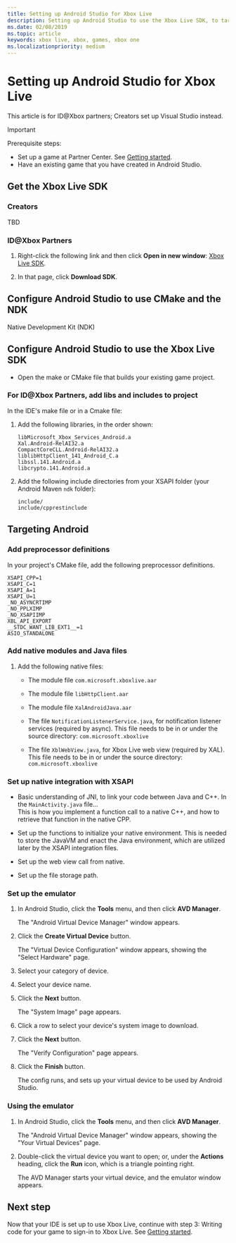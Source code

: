 ```yaml
---
title: Setting up Android Studio for Xbox Live
description: Setting up Android Studio to use the Xbox Live SDK, to target Android.
ms.date: 02/08/2019
ms.topic: article
keywords: xbox live, xbox, games, xbox one
ms.localizationpriority: medium
---
```

# Setting up Android Studio for Xbox Live

This article is for ID@Xbox partners; Creators set up Visual Studio instead.

   > [!IMPORTANT]
   > Prerequisite steps: 
   > *  Set up a game at Partner Center. See [Getting started](index.md).
   > *  Have an existing game that you have created in Android Studio.


<!--===================================================-->
## Get the Xbox Live SDK

<!-- Ask Jason, ask where the SDK will be, for users.  James used one from module from internal, packages, maven, manager.  James didn't incorp into Android Studio. -->

### Creators

TBD


### ID@Xbox Partners

<!-- 
Greg/Jason Sandlin: 
What will the planned URL be to get the public ID@Xbox XSAPI SDK?    eg at the secure site, per link below.
Hopefully the zip file is the 1902 build, which includes the .a lib files for Android.

The following page first bullet item has no links, but has old, 2017 info:
Xbox Live SDK
  Xbox Live SDK has moved!
    Starting with the 1703 release, the Xbox Live SDK is on GitHub, open source, and available to the public. To reference the Xbox Live Services API (XSAPI) in your project, use NuGet packages from NuGet.org.
 -->
1. Right-click the following link and then click **Open in new window**: [Xbox Live SDK](https://developer.microsoft.com/en-us/games/xbox/partner/live-downloads).


<!-- GREG question, review:  if extra account creation is needed to get SDK, beyond what's already set up before PC, where put this? above PC steps?
   > [!IMPORTANT]
   > Prerequisite steps for ID@Xbox partners:
   > For the above SDK link to work, you must have a __ account and must be registerd __.

 https://review.docs.microsoft.com/en-us/gaming/xbox-live/get-started-with-partner/create-a-new-title?branch=master

Create a Microsoft account
If you don't have a Microsoft Account (also known as an MSA), you will need to first create one at https://go.microsoft.com/fwlink/p/?LinkID=254486. If you have an Office 365 account, use Outlook.com, or have an Xbox Live account - you probably already have an MSA.

Register as an App Developer
You will need to register as an App Developer before you are allowed to create a new title in Partner Center.
To register go to https://developer.microsoft.com/en-us/store/register and follow the sign-up process. -->


2. In that page, click **Download SDK**.


<!--===================================================-->
## Configure Android Studio to use CMake and the NDK

Native Development Kit (NDK)


<!--===================================================-->
## Configure Android Studio to use the Xbox Live SDK

* Open the make or CMake file that builds your existing game project.

<!-- optional capture: Android Studio IDE capture showing minimum requirements 
if you make a Java project, IDE might create a make file.-->


### For ID@Xbox Partners, add libs and includes to project

In the IDE's make file or in a Cmake file:

1.  Add the following libraries, in the order shown:
    
    ```
    libMicrosoft_Xbox_Services_Android.a
    Xal.Android-RelAI32.a
    CompactCoreCLL.Android-RelAI32.a
    liblibHttpClient_141_Android_C.a
    libssl.141.Android.a
    libcrypto.141.Android.a
    ```

<!-- below is the non-Maven approach -->

2.  Add the following include directories from your XSAPI folder (your Android Maven `ndk` folder):

    ```
    include/
    include/cpprestinclude
    ```


<!--
### CMAKE option
If you want to use CMAKE, __.

CMakeLists.txt, contains cocos content:
# Add Additional Include Directories
-->


<!--===================================================
remove section for 1902
## Set up the Services.config file

* Add the following to your services config file `xboxservices.config`.
  Use the title id, service config id, and sandbox from your Partner Center account.

```
XBL.Sample.Android/app/main/res/raw/xboxservices.config
{
    "TitleId" : 12345678,
    "PrimaryServiceConfiId" : "abc123-abc123-abc123-abc123-abc123",
    "ClientId" : "000000123456A",
    "Sandbox" : "ABCDE.1"
}
```
-->


<!--====================================================-->
## Targeting Android


### Add preprocessor definitions

In your project's CMake file, add the following preprocessor definitions.

<!-- replace by actual cmake call: -->
```
XSAPI_CPP=1
XSAPI_C=1
XSAPI_A=1
XSAPI_U=1
_NO_ASYNCRTIMP
_NO_PPLXIMP
_NO_XSAPIIMP
XBL_API_EXPORT
__STDC_WANT_LIB_EXT1__=1
ASIO_STANDALONE
```


<!-- section probably goes away for 1902 -->
### Add native modules and Java files

<!-- 
question: aar modules are internal, not public, needed by xsapi lib for android device usage. 
Will ms wrap .aar's, (and java files for notif & webview) into xsapi 1902 libs?

Maven should handle this for us?
 -->

1. Add the following native files:

    * The module file `com.microsoft.xboxlive.aar`

    * The module file `libHttpClient.aar`

    * The module file `XalAndroidJava.aar`

    * The file `NotificationListenerService.java`, for notification listener services (required by async).
      This file needs to be in or under the source directory: `com.microsoft.xboxlive`

    * The file `XblWebView.java`, for Xbox Live web view (required by XAL).
      This file needs to be in or under the source directory: `com.microsoft.xboxlive`
      <!-- move those java files into native setup integration with xsapi? -->


### Set up native integration with XSAPI

* Basic understanding of JNI, to link your code between Java and C++.
  In the `MainActivity.java` file...  
  This is how you implement a function call to a native C++, and how to retrieve that function in the native CPP.

* Set up the functions to initialize your native environment.
  This is needed to store the JavaVM and enact the Java environment, which are utilized later by the XSAPI integration files.

* Set up the web view call from native.

* Set up the file storage path.


### Set up the emulator

<!-- todo: screen captures -->

1. In Android Studio, click the **Tools** menu, and then click **AVD Manager**.

   The "Android Virtual Device Manager" window appears.

2. Click the **Create Virtual Device** button.

   The "Virtual Device Configuration" window appears, showing the "Select Hardware" page.

3. Select your category of device.  

4. Select your device name.  

5. Click the **Next** button.

   The "System Image" page appears.  

6. Click a row to select your device's system image to download.

7. Click the **Next** button.

   The "Verify Configuration" page appears.  

8. Click the **Finish** button.

   The config runs, and sets up your virtual device to be used by Android Studio.


### Using the emulator

1. In Android Studio, click the **Tools** menu, and then click **AVD Manager**.

   The "Android Virtual Device Manager" window appears, showing the "Your Virtual Devices" page.

2. Double-click the virtual device you want to open; or, under the **Actions** heading, click the **Run** icon, which is a triangle pointing right.

   The AVD Manager starts your virtual device, and the emulator window appears.


<!--===================================================-->
## Next step

Now that your IDE is set up to use Xbox Live, continue with step 3: Writing code for your game to sign-in to Xbox Live.
See [Getting started](index.md).
